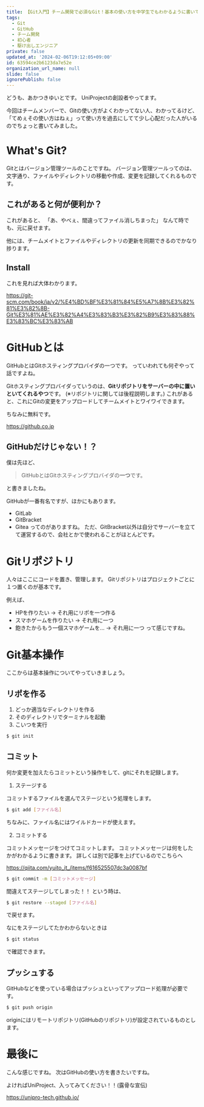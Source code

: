 ```yaml
---
title: 【Git入門】チーム開発で必須なGit！基本の使い方を中学生でもわかるように書いてみた！
tags:
  - Git
  - GitHub
  - チーム開発
  - 初心者
  - 駆け出しエンジニア
private: false
updated_at: '2024-02-06T19:12:05+09:00'
id: 63594ce2b6123da7e52e
organization_url_name: null
slide: false
ignorePublish: false
---
```

どうも、あかつきゆいとです。
UniProjectの創設者やってます。

今回はチームメンバーで、Gitの使い方がよくわかってない人、わかってるけど、
「てめぇその使い方はねぇ」って使い方を過去にしてて少し心配だった人がいるのでちょっと書いてみました。

# What's Git?

Gitとはバージョン管理ツールのことですね。
バージョン管理ツールってのは、文字通り、ファイルやディレクトリの移動や作成、変更を記録してくれるものです。

## これがあると何が便利か？

これがあると、
「あ、やべぇ、間違ってファイル消しちまった」
なんて時でも、元に戻せます。

他には、チームメイトとファイルやディレクトリの更新を同期できるのでかなり捗ります。

## Install

これを見れば大体わかります。

https://git-scm.com/book/ja/v2/%E4%BD%BF%E3%81%84%E5%A7%8B%E3%82%81%E3%82%8B-Git%E3%81%AE%E3%82%A4%E3%83%B3%E3%82%B9%E3%83%88%E3%83%BC%E3%83%AB

# GitHubとは

GitHubとはGitホスティングプロバイダの一つです。
っていわれても何ぞやって話ですよね。

Gitホスティングプロバイダっていうのは、**Gitリポジトリをサーバーの中に置いといてくれるやつ**です。
(※リポジトリに関しては後程説明します。)
これがあると、これにGitの変更をアップロードしてチームメイトとワイワイできます。

ちなみに無料です。

https://github.co.jp

## GitHubだけじゃない！？

僕は先ほど、
> GitHubとはGitホスティングプロバイダの**一つ**です。

と書きましたね。

GitHubが一番有名ですが、ほかにもあります。

- GitLab
- GitBracket
- Gitea
ってのがありますね。
ただ、GitBracket以外は自分でサーバーを立てて運営するので、会社とかで使われることがほとんどです。

# Gitリポジトリ

人々はここにコードを置き、管理します。
Gitリポジトリはプロジェクトごとに１つ置くのが基本です。

例えば、
- HPを作りたい -> それ用にリポを一つ作る
- スマホゲームを作りたい -> それ用に一つ
- 飽きたからもう一個スマホゲームを... -> それ用に一つ
って感じですね。

# Git基本操作

ここからは基本操作についてやっていきましょう。

## リポを作る

1. どっか適当なディレクトリを作る
2. そのディレクトリでターミナルを起動
3. こいつを実行
```sh
$ git init
```

## コミット

何か変更を加えたらコミットという操作をして、gitにそれを記録します。

1. ステージする

コミットするファイルを選んでステージという処理をします。
```sh
$ git add [ファイル名]
```
ちなみに、ファイル名にはワイルドカードが使えます。

2. コミットする

コミットメッセージをつけてコミットします。
コミットメッセージは何をしたかがわかるように書きます。
詳しくは別で記事を上げているのでこちらへ

https://qiita.com/yuito_it_/items/f616525507dc3a0087bf

```sh
$ git commit -m [コミットメッセージ]
```

間違えてステージしてしまった！！
という時は、
```sh
$ git restore --staged [ファイル名]
```
で戻せます。

なにをステージしてたかわからないときは
```sh
$ git status
```
で確認できます。

## プッシュする

GitHubなどを使っている場合はプッシュといってアップロード処理が必要です。
```sh
$ git push origin
```
originにはリモートリポジトリ(GitHubのリポジトリ)が設定されているものとします。

# 最後に

こんな感じですね。
次はGitHubの使い方を書きたいですね。

よければUniProject、入ってみてください！！(露骨な宣伝)

https://unipro-tech.github.io/
